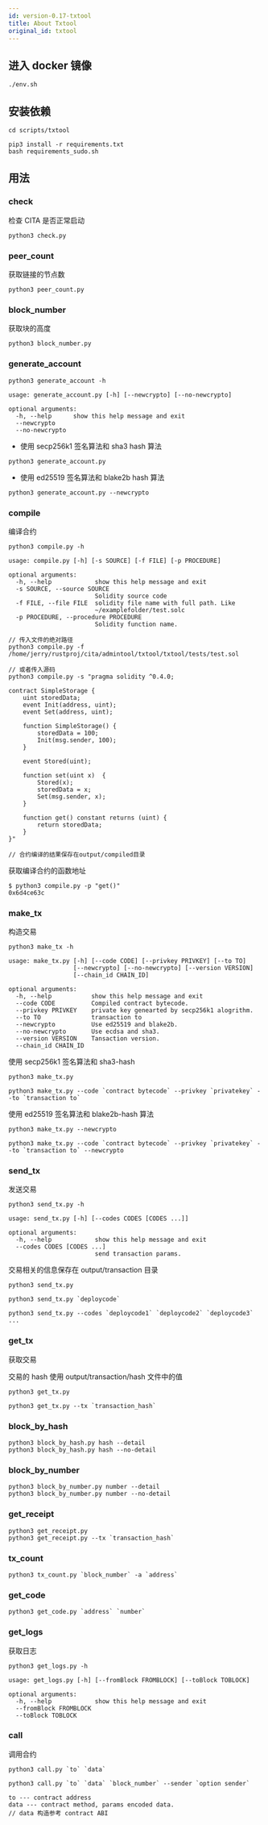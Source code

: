 ```yaml
---
id: version-0.17-txtool
title: About Txtool
original_id: txtool
---
```


## 进入 docker 镜像

```
./env.sh
```

## 安装依赖

```
cd scripts/txtool
```

```shell
pip3 install -r requirements.txt
bash requirements_sudo.sh
```

## 用法

### check

检查 CITA 是否正常启动

```shell
python3 check.py
```

### peer_count

获取链接的节点数

```shell
python3 peer_count.py
```

### block_number

获取块的高度

```shell
python3 block_number.py
```

### generate_account

```
python3 generate_account -h
```

```
usage: generate_account.py [-h] [--newcrypto] [--no-newcrypto]

optional arguments:
  -h, --help      show this help message and exit
  --newcrypto
  --no-newcrypto
```

- 使用 secp256k1 签名算法和 sha3 hash 算法

```shell
python3 generate_account.py
```

- 使用 ed25519 签名算法和 blake2b hash 算法

```shell
python3 generate_account.py --newcrypto
```

### compile

编译合约

```shell
python3 compile.py -h
```

```
usage: compile.py [-h] [-s SOURCE] [-f FILE] [-p PROCEDURE]

optional arguments:
  -h, --help            show this help message and exit
  -s SOURCE, --source SOURCE
                        Solidity source code
  -f FILE, --file FILE  solidity file name with full path. Like
                        ~/examplefolder/test.solc
  -p PROCEDURE, --procedure PROCEDURE
                        Solidity function name.
```

```shell
// 传入文件的绝对路径
python3 compile.py -f /home/jerry/rustproj/cita/admintool/txtool/txtool/tests/test.sol

// 或者传入源码
python3 compile.py -s "pragma solidity ^0.4.0;

contract SimpleStorage {
    uint storedData;
    event Init(address, uint);
    event Set(address, uint);

    function SimpleStorage() {
        storedData = 100;
        Init(msg.sender, 100);
    }

    event Stored(uint);

    function set(uint x)  {
        Stored(x);
        storedData = x;
        Set(msg.sender, x);
    }

    function get() constant returns (uint) {
        return storedData;
    }
}"

// 合约编译的结果保存在output/compiled目录
```

获取编译合约的函数地址

```shell
$ python3 compile.py -p "get()"
0x6d4ce63c
```

### make_tx

构造交易

```
python3 make_tx -h
```

```
usage: make_tx.py [-h] [--code CODE] [--privkey PRIVKEY] [--to TO]
                  [--newcrypto] [--no-newcrypto] [--version VERSION]
                  [--chain_id CHAIN_ID]

optional arguments:
  -h, --help           show this help message and exit
  --code CODE          Compiled contract bytecode.
  --privkey PRIVKEY    private key genearted by secp256k1 alogrithm.
  --to TO              transaction to
  --newcrypto          Use ed25519 and blake2b.
  --no-newcrypto       Use ecdsa and sha3.
  --version VERSION    Tansaction version.
  --chain_id CHAIN_ID
```

使用 secp256k1 签名算法和 sha3-hash

```shell
python3 make_tx.py

python3 make_tx.py --code `contract bytecode` --privkey `privatekey` --to `transaction to`
```

使用 ed25519 签名算法和 blake2b-hash 算法

```shell
python3 make_tx.py --newcrypto

python3 make_tx.py --code `contract bytecode` --privkey `privatekey` --to `transaction to` --newcrypto
```

### send_tx

发送交易

```
python3 send_tx.py -h
```

```
usage: send_tx.py [-h] [--codes CODES [CODES ...]]

optional arguments:
  -h, --help            show this help message and exit
  --codes CODES [CODES ...]
                        send transaction params.
```

交易相关的信息保存在 output/transaction 目录

```shell
python3 send_tx.py

python3 send_tx.py `deploycode`

python3 send_tx.py --codes `deploycode1` `deploycode2` `deploycode3` ...
```

### get_tx

获取交易

交易的 hash 使用 output/transaction/hash 文件中的值

```shell
python3 get_tx.py

python3 get_tx.py --tx `transaction_hash`
```

### block_by_hash

```shell
python3 block_by_hash.py hash --detail
python3 block_by_hash.py hash --no-detail
```

### block_by_number

```shell
python3 block_by_number.py number --detail
python3 block_by_number.py number --no-detail
```

### get_receipt

```shell
python3 get_receipt.py
python3 get_receipt.py --tx `transaction_hash`
```

### tx_count

```shell
python3 tx_count.py `block_number` -a `address`
```

### get_code

```shell
python3 get_code.py `address` `number`
```

### get_logs

获取日志

```shell
python3 get_logs.py -h
```

```
usage: get_logs.py [-h] [--fromBlock FROMBLOCK] [--toBlock TOBLOCK]

optional arguments:
  -h, --help            show this help message and exit
  --fromBlock FROMBLOCK
  --toBlock TOBLOCK
```

### call

调用合约

```shell
python3 call.py `to` `data`

python3 call.py `to` `data` `block_number` --sender `option sender`

to --- contract address
data --- contract method, params encoded data.
// data 构造参考 contract ABI
```
